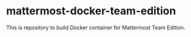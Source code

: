 # mattermost-docker-team-edition

This is repository to build Docker container for Mattermost Team Edition.
